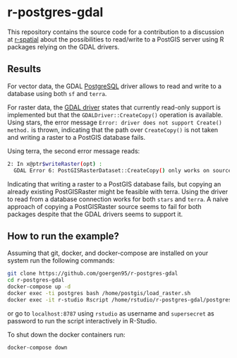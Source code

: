 # r-postgres-gdal

This repository contains the source code for a contribution to a discussion at [r-spatial](https://github.com/r-spatial/discuss/issues/58) about the possibilities to read/write to a PostGIS server using R packages relying on the GDAL drivers.

## Results

For vector data, the GDAL [PostgreSQL](https://gdal.org/drivers/vector/pg.html) driver allows to read and write to a database using both `sf` and `terra`.

For raster data, the [GDAL driver](https://gdal.org/drivers/raster/postgisraster.html#raster-postgisraster) states that currently read-only support is implemented but that the `GDALDriver::CreateCopy()` operation is available. 
Using stars, the error message `Error: driver does not support Create() method.` is thrown, indicating that the path over `CreateCopy()` is not taken and writing a raster to a PostGIS database fails. 

Using terra, the second error message reads: 

```bash
2: In x@ptr$writeRaster(opt) :
  GDAL Error 6: PostGISRasterDataset::CreateCopy() only works on source datasets that are PostGISRaster
```

Indicating that writing a raster to a PostGIS database fails, but copying an already existing PostGISRaster might be feasible with terra.
Using the driver to read from a database connection works for both `stars` and `terra`. 
A naive approach of copying a PostGISRaster source seems to fail for both packages despite that the GDAL drivers seems to support it.

## How to run the example?

Assuming that git, docker, and docker-compose are installed on your system run the following commands:

```bash
git clone https://github.com/goergen95/r-postgres-gdal
cd r-postgres-gdal
docker-compose up -d
docker exec -ti postgres bash /home/postgis/load_raster.sh
docker exec -it r-studio Rscript /home/rstudio/r-postgres-gdal/postgres_io.R
```

or go to `localhost:8787` using `rstudio` as username and `supersecret` as password to run the script interactively in R-Studio.

To shut down the docker containers run:

```bash
docker-compose down
```
